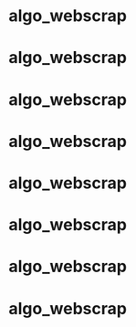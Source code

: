 # algo_webscrap
# algo_webscrap
# algo_webscrap
# algo_webscrap
# algo_webscrap
# algo_webscrap
# algo_webscrap
# algo_webscrap
